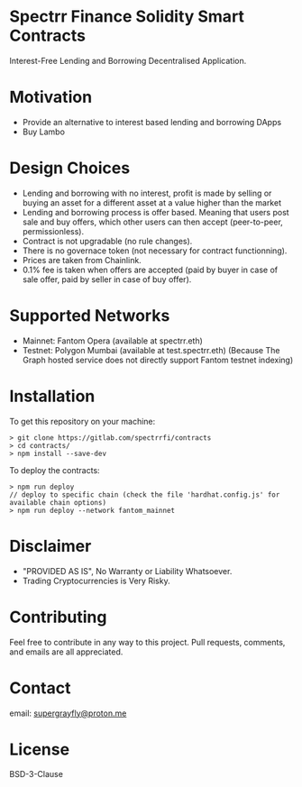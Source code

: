 # Spectrr Finance Solidity Smart Contracts

Interest-Free Lending and Borrowing Decentralised Application.

# Motivation

- Provide an alternative to interest based lending and borrowing DApps
- Buy Lambo

# Design Choices

- Lending and borrowing with no interest, 
profit is made by selling or buying an asset for a different asset at a value higher than the market
- Lending and borrowing process is offer based. Meaning that users post sale and buy offers, 
which other users can then accept (peer-to-peer, permissionless).
- Contract is not upgradable (no rule changes).
- There is no governace token (not necessary for contract functionning).
- Prices are taken from Chainlink.
- 0.1% fee is taken when offers are accepted 
(paid by buyer in case of sale offer,
paid by seller in case of buy offer).

# Supported Networks

- Mainnet: Fantom Opera (available at spectrr.eth)
- Testnet: Polygon Mumbai (available at test.spectrr.eth)
(Because The Graph hosted service does not directly support Fantom testnet indexing)

# Installation

To get this repository on your machine:
```
> git clone https://gitlab.com/spectrrfi/contracts
> cd contracts/
> npm install --save-dev
```

To deploy the contracts:
```
> npm run deploy
// deploy to specific chain (check the file 'hardhat.config.js' for available chain options)
> npm run deploy --network fantom_mainnet
```

# Disclaimer

- "PROVIDED AS IS", No Warranty or Liability Whatsoever.
- Trading Cryptocurrencies is Very Risky.

# Contributing

Feel free to contribute in any way to this project.
Pull requests, comments, and emails are all appreciated.

# Contact

email: supergrayfly@proton.me

# License

BSD-3-Clause
